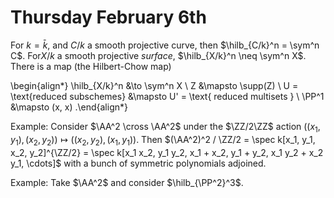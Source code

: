 # Thursday February 6th

For $k=\bar k$, and $C/k$ a smooth projective curve, then $\hilb_{C/k}^n = \sym^n C$.
For$X/k$ a smooth projective  *surface*, $\hilb_{X/k}^n \neq \sym^n X$.
There is a map (the Hilbert-Chow map) 

\begin{align*}
\hilb_{X/k}^n &\to \sym^n X \\
Z &\mapsto \supp(Z) \\
U  = \text{reduced subschemes} &\mapsto U' = \text{ reduced multisets } \\
\PP^1 &\mapsto (x, x)
.\end{align*}


Example: 
Consider $\AA^2 \cross \AA^2$ under the $\ZZ/2\ZZ$ action $( (x_1, y_1), (x_2, y_2)) \mapsto ((x_2, y_2), (x_1, y_1))$.
Then $(\AA^2)^2 / \ZZ/2 = \spec k[x_1, y_1, x_2, y_2]^{\ZZ/2} = \spec k[x_1 x_2, y_1 y_2, x_1 + x_2, y_1 + y_2, x_1 y_2 + x_2 y_1, \cdots]$ with a bunch of symmetric polynomials adjoined. 

Example:
Take $\AA^2$ and consider $\hilb_{\PP^2}^3$.


